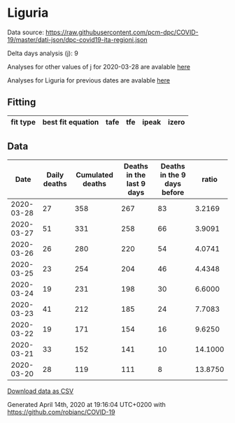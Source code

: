 # Liguria

Data source: https://raw.githubusercontent.com/pcm-dpc/COVID-19/master/dati-json/dpc-covid19-ita-regioni.json

Delta days analysis (j): 9

Analyses for other values of j for 2020-03-28 are avalable [here](../2020-03-28/README.md)

Analyses for Liguria for previous dates are avalable [here](../README.md)

## Fitting 
|fit type|best fit equation|tafe|tfe|ipeak|izero|
|-------|-----|--------|------|---|---|

## Data
|Date|Daily deaths|Cumulated deaths|Deaths in the last 9 days|Deaths in the 9 days before|ratio|
|----|----------|-----------|-------|--------------------|-----|
|2020-03-28|27|358|267|83|3.2169|
|2020-03-27|51|331|258|66|3.9091|
|2020-03-26|26|280|220|54|4.0741|
|2020-03-25|23|254|204|46|4.4348|
|2020-03-24|19|231|198|30|6.6000|
|2020-03-23|41|212|185|24|7.7083|
|2020-03-22|19|171|154|16|9.6250|
|2020-03-21|33|152|141|10|14.1000|
|2020-03-20|28|119|111|8|13.8750|

[Download data as CSV](COVID-19_liguria_j9_2020-03-28.csv)

Generated April 14th, 2020 at 19:16:04 UTC+0200 with https://github.com/robianc/COVID-19

